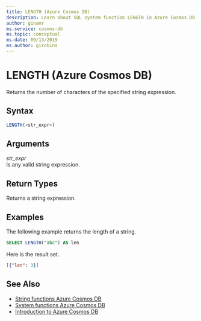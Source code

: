 ```yaml
---
title: LENGTH (Azure Cosmos DB)
description: Learn about SQL system function LENGTH in Azure Cosmos DB.
author: ginamr
ms.service: cosmos-db
ms.topic: conceptual
ms.date: 09/13/2019
ms.author: girobins
---
```

# LENGTH (Azure Cosmos DB)
 Returns the number of characters of the specified string expression.  
  
## Syntax
  
```sql
LENGTH(<str_expr>)  
```  
  
## Arguments
  
*str_expr*  
   Is any valid string expression.  
  
## Return Types
  
  Returns a string expression.  
  
## Examples
  
  The following example returns the length of a string.  
  
```sql
SELECT LENGTH("abc") AS len 
```  
  
 Here is the result set.  
  
```json
[{"len": 3}]  
```  

## See Also

- [String functions Azure Cosmos DB](sql-query-string-functions.md)
- [System functions Azure Cosmos DB](sql-query-system-functions.md)
- [Introduction to Azure Cosmos DB](introduction.md)
